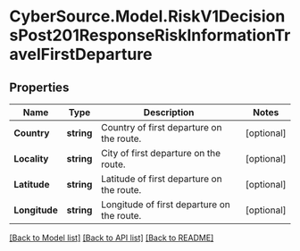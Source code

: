 # CyberSource.Model.RiskV1DecisionsPost201ResponseRiskInformationTravelFirstDeparture
## Properties

Name | Type | Description | Notes
------------ | ------------- | ------------- | -------------
**Country** | **string** | Country of first departure on the route. | [optional] 
**Locality** | **string** | City of first departure on the route. | [optional] 
**Latitude** | **string** | Latitude of first departure on the route. | [optional] 
**Longitude** | **string** | Longitude of first departure on the route. | [optional] 

[[Back to Model list]](../README.md#documentation-for-models) [[Back to API list]](../README.md#documentation-for-api-endpoints) [[Back to README]](../README.md)

